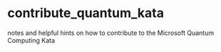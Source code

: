 # contribute_quantum_kata
notes and helpful hints on how to contribute to the Microsoft Quantum Computing Kata
